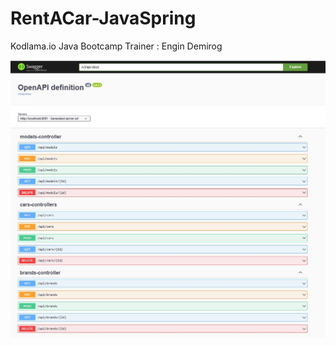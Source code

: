 # RentACar-JavaSpring

Kodlama.io Java Bootcamp 
Trainer : Engin Demirog

 <img src="https://github.com/fdeniz07/RentACar-JavaSpring/blob/master/rentACar/images/API.JPG"/>
